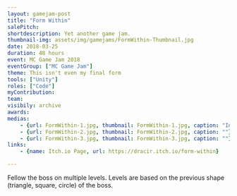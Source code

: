 ```yaml
---
layout: gamejam-post
title: "Form Within"
salePitch: 
shortdescription: Yet another game jam.
thumbnail-img: assets/img/gamejams/FormWithin-Thumbnail.jpg
date: 2018-03-25
duration: 48 hours
event: MC Game Jam 2018
eventGroup: ["MC Game Jam"]
theme: This isn't even my final form
tools: ["Unity"]
roles: ["Code"]
myContribution: 
team: 
visibily: archive
awards: 
medias: 
    - {url: FormWithin-1.jpg, thumbnail: FormWithin-1.jpg, caption: "In the first level you have to put the ball in the hole."}
    - {url: FormWithin-2.jpg, thumbnail: FormWithin-2.jpg, caption: ""}
    - {url: FormWithin-3.jpg, thumbnail: FormWithin-3.jpg, caption: ""}
links: 
    - {name: Itch.io Page, url: https://dracir.itch.io/form-within}

---
```

Fellow the boss on multiple levels. Levels are based on the previous shape (triangle, square, circle) of the boss.

